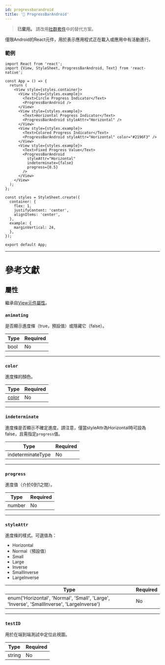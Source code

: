 ```yaml
---
id: progressbarandroid
title: '🚧 ProgressBarAndroid'
---
```


> **已棄用。** 請改用[社群套件](https://reactnative.directory/?search=progressbar)中的替代方案。

僅限Android的React元件，用於表示應用程式正在載入或應用中有活動進行。

### 範例

```SnackPlayer name=ProgressBarAndroid&supportedPlatforms=android
import React from 'react';
import {View, StyleSheet, ProgressBarAndroid, Text} from 'react-native';

const App = () => {
  return (
    <View style={styles.container}>
      <View style={styles.example}>
        <Text>Circle Progress Indicator</Text>
        <ProgressBarAndroid />
      </View>
      <View style={styles.example}>
        <Text>Horizontal Progress Indicator</Text>
        <ProgressBarAndroid styleAttr="Horizontal" />
      </View>
      <View style={styles.example}>
        <Text>Colored Progress Indicator</Text>
        <ProgressBarAndroid styleAttr="Horizontal" color="#2196F3" />
      </View>
      <View style={styles.example}>
        <Text>Fixed Progress Value</Text>
        <ProgressBarAndroid
          styleAttr="Horizontal"
          indeterminate={false}
          progress={0.5}
        />
      </View>
    </View>
  );
};

const styles = StyleSheet.create({
  container: {
    flex: 1,
    justifyContent: 'center',
    alignItems: 'center',
  },
  example: {
    marginVertical: 24,
  },
});

export default App;
```

---

# 參考文獻

## 屬性

繼承自[View元件屬性](view.md#props)。

### `animating`

是否顯示進度條（true，預設值）或隱藏它（false）。

| Type | Required |
| ---- | -------- |
| bool | No       |

---

### `color`

進度條的顏色。

| Type               | Required |
| ------------------ | -------- |
| [color](colors.md) | No       |

---

### `indeterminate`

進度條是否顯示不確定進度。請注意，僅當styleAttr為Horizontal時可設為false，且需指定`progress`值。

| Type              | Required |
| ----------------- | -------- |
| indeterminateType | No       |

---

### `progress`

進度值（介於0到1之間）。

| Type   | Required |
| ------ | -------- |
| number | No       |

---

### `styleAttr`

進度條的樣式。可選值為：

- Horizontal
- Normal（預設值）
- Small
- Large
- Inverse
- SmallInverse
- LargeInverse

| Type                                                                                      | Required |
| ----------------------------------------------------------------------------------------- | -------- |
| enum('Horizontal', 'Normal', 'Small', 'Large', 'Inverse', 'SmallInverse', 'LargeInverse') | No       |

---

### `testID`

用於在端到端測試中定位此視圖。

| Type   | Required |
| ------ | -------- |
| string | No       |